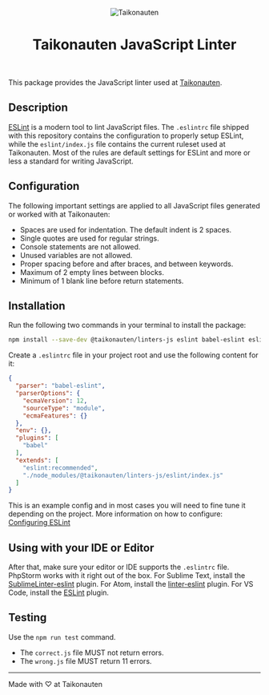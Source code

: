 <p align="center">
  <img src="https://i.imgur.com/dV1aZjJ.png" title="Taikonauten">
</p>

<h1 align="center">Taikonauten JavaScript Linter</h1>

<p>&nbsp;</p>

This package provides the JavaScript linter used at [Taikonauten](https://taikonauten.com).

## Description

[ESLint](https://eslint.org/) is a modern tool to lint JavaScript files. The `.eslintrc` file shipped with this repository contains the configuration to properly setup ESLint, while the `eslint/index.js` file contains the current ruleset used at Taikonauten. Most of the rules are default settings for ESLint and more or less a standard for writing JavaScript.

## Configuration

The following important settings are applied to all JavaScript files generated or worked with at Taikonauten:

* Spaces are used for indentation. The default indent is 2 spaces.
* Single quotes are used for regular strings.
* Console statements are not allowed.
* Unused variables are not allowed.
* Proper spacing before and after braces, and between keywords.
* Maximum of 2 empty lines between blocks.
* Minimum of 1 blank line before return statements.

## Installation

Run the following two commands in your terminal to install the package:

```bash
npm install --save-dev @taikonauten/linters-js eslint babel-eslint eslint-plugin-babel
```

Create a `.eslintrc` file in your project root and use the following content for it:

```json
{
  "parser": "babel-eslint",
  "parserOptions": {
    "ecmaVersion": 12,
    "sourceType": "module",
    "ecmaFeatures": {}
  },
  "env": {},
  "plugins": [
    "babel"
  ],
  "extends": [
    "eslint:recommended",
    "./node_modules/@taikonauten/linters-js/eslint/index.js"
  ]
}
```

This is an example config and in most cases you will need to fine tune it depending on the project.
More information on how to configure: [Configuring ESLint](https://eslint.org/docs/user-guide/configuring)

## Using with your IDE or Editor

After that, make sure your editor or IDE supports the `.eslintrc` file. PhpStorm works with it right out of the box.
For Sublime Text, install the [SublimeLinter-eslint](https://github.com/SublimeLinter/SublimeLinter-eslint) plugin.
For Atom, install the [linter-eslint](https://atom.io/packages/linter-eslint) plugin.
For VS Code, install the [ESLint](https://marketplace.visualstudio.com/items?itemName=dbaeumer.vscode-eslint) plugin.

## Testing

Use the `npm run test` command.

* The `correct.js` file MUST not return errors.
* The `wrong.js` file MUST return 11 errors.

---

Made with ♡ at Taikonauten
